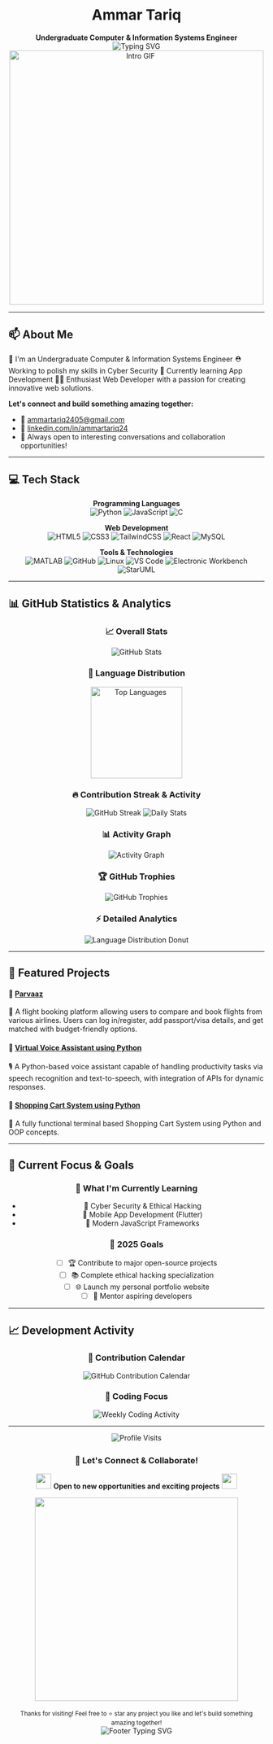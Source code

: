 <div align="center">
  <h1>Ammar Tariq</h1>
  <strong>Undergraduate Computer & Information Systems Engineer</strong>
</div>

<div align="center">
  <img src="https://readme-typing-svg.herokuapp.com?font=Fira+Code&size=30&duration=3000&pause=1000&color=00D9FF&center=true&vCenter=true&width=600&lines=Hi+there!;Want+to+know+about+me?;Enthusiast+Web+Developer;Building+the+Future+with+Code!" alt="Typing SVG" />
</div>

<div align="center">
  <img src="https://user-images.githubusercontent.com/74038190/225813708-98b745f2-7d22-48cf-9150-083f1b00d6c9.gif" width="500" alt="Intro GIF"/>
</div>

---

## 📫 About Me
  🫡 I'm an Undergraduate Computer & Information Systems Engineer
  ⛑️ Working to polish my skills in Cyber Security
  📱 Currently learning App Development
  🧑‍💻 Enthusiast Web Developer with a passion for creating innovative web solutions.

**Let's connect and build something amazing together:**
- 📧 [ammartariq2405@gmail.com](mailto:ammartariq2405@gmail.com)  
- 🔗 [linkedin.com/in/ammartariq24](https://www.linkedin.com/in/ammartariq24)
- 💬 Always open to interesting conversations and collaboration opportunities!

---

## 💻 Tech Stack

<div align="center">

**Programming Languages**  
![Python](https://img.shields.io/badge/-Python-3776AB?style=for-the-badge&logo=python&logoColor=white) ![JavaScript](https://img.shields.io/badge/-JavaScript-F7DF1E?style=for-the-badge&logo=javascript&logoColor=black) ![C](https://img.shields.io/badge/-C-00599C?style=for-the-badge&logo=c&logoColor=white)

**Web Development**  
![HTML5](https://img.shields.io/badge/-HTML5-E34F26?style=for-the-badge&logo=html5&logoColor=white) ![CSS3](https://img.shields.io/badge/-CSS3-1572B6?style=for-the-badge&logo=css3&logoColor=white) ![TailwindCSS](https://img.shields.io/badge/-TailwindCSS-38B2AC?style=for-the-badge&logo=tailwind-css&logoColor=white) ![React](https://img.shields.io/badge/-React-61DAFB?style=for-the-badge&logo=react&logoColor=black) ![MySQL](https://img.shields.io/badge/-MySQL-4479A1?style=for-the-badge&logo=mysql&logoColor=white)

**Tools & Technologies**  
![MATLAB](https://img.shields.io/badge/-MATLAB-0076A8?style=for-the-badge&logo=mathworks&logoColor=white) ![GitHub](https://img.shields.io/badge/-GitHub-181717?style=for-the-badge&logo=github&logoColor=white) ![Linux](https://img.shields.io/badge/-Linux-FCC624?style=for-the-badge&logo=linux&logoColor=black) ![VS Code](https://img.shields.io/badge/-VS_Code-007ACC?style=for-the-badge&logo=visual-studio-code&logoColor=white) ![Electronic Workbench](https://img.shields.io/badge/-Electronic_Workbench-grey?style=for-the-badge) ![StarUML](https://img.shields.io/badge/-StarUML-2D2D2D?style=for-the-badge)

</div>

---

## 📊 GitHub Statistics & Analytics

<div align="center">

### 📈 Overall Stats
<img src="https://github-readme-stats.vercel.app/api?username=iammartariq&show_icons=true&theme=radical&include_all_commits=true&count_private=true" alt="GitHub Stats"/>

### 🌟 Language Distribution
<img src="https://github-readme-stats.vercel.app/api/top-langs/?username=iammartariq&layout=compact&langs_count=8&theme=radical&hide_border=true" height="180" alt="Top Languages"/>

### 🔥 Contribution Streak & Activity

<!-- Enhanced Streak Card with Custom Styling -->
<img src="https://github-readme-streak-stats.herokuapp.com/?user=iammartariq&theme=radical&hide_border=true&stroke=00D9FF&ring=00D9FF&fire=FF6B6B&currStreakLabel=00D9FF" alt="GitHub Streak"/>

<!-- Daily Contribution Stats -->
<img src="https://github-readme-stats.vercel.app/api?username=iammartariq&theme=radical&show_icons=true&hide_border=true&count_private=true&include_all_commits=true&custom_title=📊+Daily+Contribution+Stats" alt="Daily Stats"/>

### 📊 Activity Graph
<img src="https://github-readme-activity-graph.vercel.app/graph?username=iammartariq&theme=radical&hide_border=true&bg_color=0D1117&color=00D9FF&line=FF6B6B&point=FFFFFF&area=true&area_color=00D9FF" alt="Activity Graph"/>

### 🏆 GitHub Trophies
<img src="https://github-profile-trophy.vercel.app/?username=iammartariq&theme=radical&no-frame=true&margin-w=15&margin-h=15&column=4&rank=SECRET,SSS,SS,S,AAA,AA,A,B,C" alt="GitHub Trophies"/>

### ⚡ Detailed Analytics

<!-- Commit Activity -->
<img src="https://github-readme-stats.vercel.app/api/top-langs/?username=iammartariq&layout=donut&theme=radical&hide_border=true&langs_count=6" alt="Language Distribution Donut"/>
</div>

---

## 🚀 Featured Projects

#### 🔹 [Parvaaz](https://github.com/iammartariq/Parvaaz)
🛫 A flight booking platform allowing users to compare and book flights from various airlines. Users can log in/register, add passport/visa details, and get matched with budget-friendly options.

#### 🔹 [Virtual Voice Assistant using Python](https://github.com/iammartariq/Virtual-Voice-Assistant)
🎙️ A Python-based voice assistant capable of handling productivity tasks via speech recognition and text-to-speech, with integration of APIs for dynamic responses.

#### 🔹 [Shopping Cart System using Python](https://github.com/iammartariq/Shopping-Mall-System)
🛒 A fully functional terminal based Shopping Cart System using Python and OOP concepts.

---

## 🎯 Current Focus & Goals

<div align="center">

### 🌱 What I'm Currently Learning
- 🔐 Cyber Security & Ethical Hacking
- 📱 Mobile App Development (Flutter)
- 🚀 Modern JavaScript Frameworks

### 📅 2025 Goals
- [ ] 🏆 Contribute to major open-source projects
- [ ] 📚 Complete ethical hacking specialization
- [ ] 🌐 Launch my personal portfolio website
- [ ] 🤝 Mentor aspiring developers

</div>

---

## 📈 Development Activity

<div align="center">

### 📅 Contribution Calendar
<img src="https://ghchart.rshah.org/00D9FF/iammartariq" alt="GitHub Contribution Calendar" />

### 🎯 Coding Focus
<img src="https://github-readme-stats.vercel.app/api/wakatime?username=iammartariq&theme=radical&hide_border=true&layout=compact&custom_title=Weekly+Coding+Activity" alt="Weekly Coding Activity"/>

</div>

---

<div align="center">
  <img src="https://komarev.com/ghpvc/?username=iammartariq&style=for-the-badge&color=brightgreen" alt="Profile Visits" />
  
  <!-- Animated Divider -->
  <img src="https://user-images.githubusercontent.com/74038190/212284100-561aa473-3905-4a80-b561-0d28506553ee.gif" width="900" height="3">

  ### 🤝 Let's Connect & Collaborate!

  <img src="https://user-images.githubusercontent.com/74038190/212284100-561aa473-3905-4a80-b561-0d28506553ee.gif" width="30"> **Open to new opportunities and exciting projects** <img src="https://user-images.githubusercontent.com/74038190/212284100-561aa473-3905-4a80-b561-0d28506553ee.gif" width="30">

  <!-- Animated Footer -->
  <div>
    <img src="https://user-images.githubusercontent.com/74038190/212284158-e840e285-664b-44d7-b79b-e264b5e54825.gif" width="400">
  </div>

  <br/>
  <small>Thanks for visiting! Feel free to ⭐ star any project you like and let's build something amazing together!</small>
  
  <!-- Animated Thank You -->
  <div>
    <img src="https://readme-typing-svg.herokuapp.com?font=Fira+Code&size=20&duration=2000&pause=1000&color=00D9FF&center=true&vCenter=true&width=435&lines=Thanks+for+stopping+by!;Let's+code+the+future+together!;Happy+coding!+%F0%9F%9A%80" alt="Footer Typing SVG" />
  </div>
</div>

